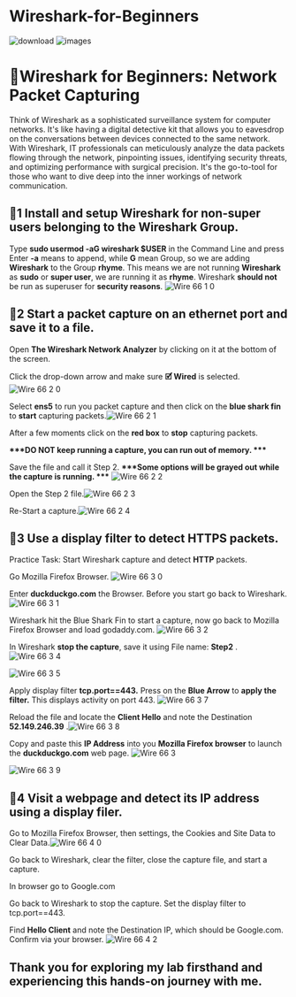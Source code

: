 # Wireshark-for-Beginners

<p align = "center" >
  
![download](https://github.com/TDCybersecurity/Wireshark-for-Beginners-/assets/142702123/10b9a79a-ff6c-49a6-8dcd-26449566d6b5) ![images](https://github.com/TDCybersecurity/Wireshark-for-Beginners-/assets/142702123/86f6ea83-8d8f-45e1-8088-848ac651d6ae)
</p>

# **🦈Wireshark for Beginners: Network Packet Capturing**

Think of Wireshark as a sophisticated surveillance system for computer networks.  It's like having a digital detective kit that allows you to eavesdrop on the conversations between devices connected to the same network.  With Wireshark, IT professionals can meticulously analyze the data packets flowing through the network, pinpointing issues, identifying security threats, and optimizing performance with surgical precision.  It's the go-to-tool for those who want to dive deep into the inner workings of network communication.

## **🦈1 Install and setup Wireshark for non-super users belonging to the Wireshark Group.**

Type **sudo usermod -aG wireshark $USER** in the Command Line and press Enter
**\-a** means to append, while **G** mean Group, so we are adding **Wireshark** to the Group **rhyme**.
This means we are not running **Wireshark** as **sudo** or **super user**, we are running it as **rhyme**.
Wireshark **should not** be run as superuser for **security reasons**.
![Wire 66 1 0](https://github.com/TDCybersecurity/Wireshark-for-Beginners-/assets/142702123/6398908d-f828-4664-9077-9fea530fd5b0)

## **🦈2 Start a packet capture on an ethernet port and save it to a file.**

Open **The Wireshark Network Analyzer** by clicking on it at the bottom of the screen.

Click the drop-down arrow and make sure **🗹 Wired** is selected. ![Wire 66 2 0](https://github.com/TDCybersecurity/Wireshark-for-Beginners-/assets/142702123/17d9dbc1-1d90-43f6-812c-9dabf1dbced6)

Select **ens5** to run you packet capture and then click on the **blue shark fin** to **start** capturing packets.![Wire 66 2 1](https://github.com/TDCybersecurity/Wireshark-for-Beginners-/assets/142702123/6f958198-102e-4efc-8076-e686767b6197)

After a few moments click on the **red box** to **stop** capturing packets.

**\*\*\*DO NOT keep running a capture, you can run out of memory. \*\*\***

Save the file and call it Step 2. **\*\*\*Some options will be grayed out while the capture is running. \*\*\*** ![Wire 66 2 2](https://github.com/TDCybersecurity/Wireshark-for-Beginners-/assets/142702123/4dd2870b-08f5-4f3a-95bc-fae6db96deb6)

Open the Step 2 file.![Wire 66 2 3](https://github.com/TDCybersecurity/Wireshark-for-Beginners-/assets/142702123/0d4907ae-435c-4a3e-aeeb-0281f5b701a3)

Re-Start a capture.![Wire 66 2 4](https://github.com/TDCybersecurity/Wireshark-for-Beginners-/assets/142702123/1a1f1f35-5da7-47e3-9a2b-9da4343bd06d)


## **🦈3 Use a display filter to detect HTTPS packets.**

Practice Task: Start Wireshark capture and detect **HTTP** packets.

Go Mozilla Firefox Browser. ![Wire 66 3 0](https://github.com/TDCybersecurity/Wireshark-for-Beginners-/assets/142702123/1b9b3488-1e42-41cc-bd09-1847e01bbfd5)

Enter **duckduckgo.com** the Browser. Before you start go back to Wireshark. ![Wire 66 3 1](https://github.com/TDCybersecurity/Wireshark-for-Beginners-/assets/142702123/b1806d68-55f1-423f-8360-a8e89ea9f2d9)

Wireshark hit the Blue Shark Fin to start a capture, now go back to Mozilla Firefox Browser and load godaddy.com.
![Wire 66 3 2](https://github.com/TDCybersecurity/Wireshark-for-Beginners-/assets/142702123/117817ed-74ed-419c-bc5a-7feb96ab8512)

In Wireshark **stop the capture**, save it using File name: **Step2**
.![Wire 66 3 4](https://github.com/TDCybersecurity/Wireshark-for-Beginners-/assets/142702123/c555cf4e-a094-4fe9-90d6-6480238c8351)

![Wire 66 3 5](https://github.com/TDCybersecurity/Wireshark-for-Beginners-/assets/142702123/edab806b-1567-4da0-9c2b-f39ad7a560f0)

Apply display filter **tcp.port==443.** Press on the **Blue Arrow** to **apply the filter.** This displays activity on port 443.
![Wire 66 3 7](https://github.com/TDCybersecurity/Wireshark-for-Beginners-/assets/142702123/ee6e4dc5-e948-427f-984a-f3ff1e43674e)

Reload the file and locate the **Client Hello** and note the Destination **52.149.246.39**
.![Wire 66 3 8](https://github.com/TDCybersecurity/Wireshark-for-Beginners-/assets/142702123/7e2d20a3-89fc-4468-a595-04386bc9affc)

Copy and paste this **IP Address** into you **Mozilla Firefox browser** to launch the **duckduckgo.com** web page.
![Wire 66 3](https://github.com/TDCybersecurity/Wireshark-for-Beginners-/assets/142702123/8bb471ad-4fae-46f3-9ccd-686d246acbc4)

![Wire 66 3 9](https://github.com/TDCybersecurity/Wireshark-for-Beginners-/assets/142702123/fa85ffe1-861c-48ff-8e73-9a564700256e)



## **🦈4 Visit a webpage and detect its IP address using a display filer.**

Go to Mozilla Firefox Browser, then settings, the Cookies and Site Data to Clear Data.![Wire 66 4 0](https://github.com/TDCybersecurity/Wireshark-for-Beginners-/assets/142702123/25e888e8-e027-4944-867b-f740d3697ba1)

Go back to Wireshark, clear the filter, close the capture file, and start a capture.

In browser go to Google.com

Go back to Wireshark to stop the capture. Set the display filter to tcp.port==443. 

Find **Hello Client** and note the Destination IP, which should be Google.com. Confirm via your browser.
![Wire 66 4 2](https://github.com/TDCybersecurity/Wireshark-for-Beginners-/assets/142702123/ad280ab3-2d84-45b0-bbac-294d40803c72)


## Thank you for exploring my lab firsthand and experiencing this hands-on journey with me.

